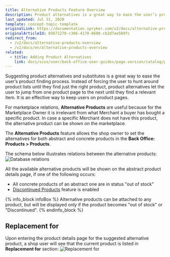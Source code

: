 ```yaml
---
title: Alternative Products Feature Overview
description: Product alternatives is a great way to ease the user’s product finding process. It lets the user jump over product pages until they find a relevant item.
last_updated: Jul 31, 2020
template: concept-topic-template
originalLink: https://documentation.spryker.com/v2/docs/alternative-products-overview
originalArticleId: 03671270-c306-4170-8680-cb2d7ae589fc
redirect_from:
  - /v2/docs/alternative-products-overview
  - /v2/docs/en/alternative-products-overview
related:
  - title: Adding Product Alternatives
    link: docs/scos/user/back-office-user-guides/page.version/catalog/products/managing-products/adding-product-alternatives.html
---
```


Suggesting product alternatives and substitutes is a great way to ease the user’s product finding process. Instead of forcing the user to hunt around product lists until they find just the right product, product alternatives let the user to jump from one product page to the next until they find a relevant item. It is an effective way to keep users on product pages.

For marketplace relations, **Alternative Products** are useful because for the Marketplace Owner it is irrelevant from what Merchant a buyer has bought a specific product. In case a specific Merchant does not have this product, the alternative product can be shown on the marketplace.

The **Alternative Products** feature allows the shop owner to set the alternatives for both abstract and concrete products in the **Back Office: Products > Products**.

The schema below illustrates relations between the alternative products:
![Database relations](https://spryker.s3.eu-central-1.amazonaws.com/docs/Features/Product+Management/Alternative+Products/Alternative+Products+Feature+Overview/alternative-schema.png) 

All the available alternative products will be shown on the abstract product details page, if one of the following occurs:

* All concrete products of an abstract one are in status "out of stock"
* [Discontinued Products](/docs/scos/user/features/{{page.version}}product-feature-overview/discontinued-products-overview.html) feature is enabled

{% info_block infoBox %}
Alternative products can be attached to any product, but will be displayed only if the product becomes "out of stock" or "Discontinued".
{% endinfo_block %}

## Replacement for
Upon entering the product details page for the suggested alternative product, a shop user will see that the current product is listed in **Replacement for** section:
![Replacement for](https://spryker.s3.eu-central-1.amazonaws.com/docs/Features/Product+Management/Alternative+Products/Alternative+Products+Feature+Overview/replacement-for.png) 

<!-- Last review date: Mar 1, 2019 - by Ahmed Sabaa, Yuliia Boiko -->
